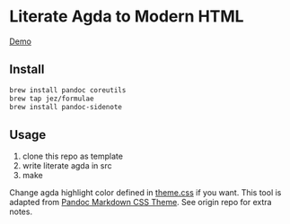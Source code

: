 # Literate Agda to Modern HTML

[Demo](https://choukh.github.io/agda-lvo/Ordinal.html)

## Install

```bash
brew install pandoc coreutils
brew tap jez/formulae
brew install pandoc-sidenote
```

## Usage

1. clone this repo as template
2. write literate agda in src
3. make

Change agda highlight color defined in [theme.css](https://github.com/choukh/literate-agda-to-modern-html/blob/f34146628348ba00a4f3154d8bc7e5d3912a3a24/public/css/theme.css#L626) if you want. This tool is adapted from [Pandoc Markdown CSS Theme](https://github.com/jez/pandoc-markdown-css-theme). See origin repo for extra notes.
